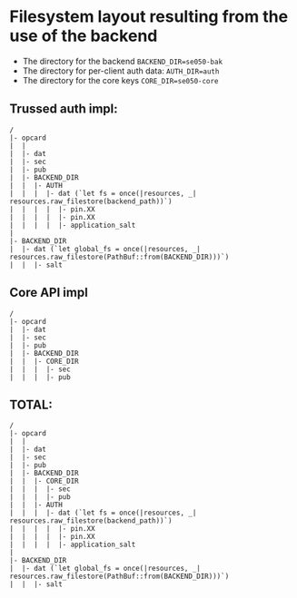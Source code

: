 # Filesystem layout resulting from the use of the backend

- The directory for the backend `BACKEND_DIR=se050-bak`
- The directory for per-client auth data: `AUTH_DIR=auth`
- The directory for the core keys `CORE_DIR=se050-core`

## Trussed auth impl:

```
/
|- opcard
|  |
|  |- dat
|  |- sec
|  |- pub
|  |- BACKEND_DIR
|  |  |- AUTH
|  |  |  |- dat (`let fs = once(|resources, _| resources.raw_filestore(backend_path))`)
|  |  |  |  |- pin.XX
|  |  |  |  |- pin.XX
|  |  |  |  |- application_salt
|
|- BACKEND_DIR
|  |- dat (`let global_fs = once(|resources, _| resources.raw_filestore(PathBuf::from(BACKEND_DIR)))`)
|  |  |- salt
```

## Core API impl

```
/
|- opcard
|  |- dat
|  |- sec
|  |- pub
|  |- BACKEND_DIR
|  |  |- CORE_DIR
|  |  |  |- sec
|  |  |  |- pub
```

## TOTAL:

```
/
|- opcard
|  |
|  |- dat
|  |- sec
|  |- pub
|  |- BACKEND_DIR
|  |  |- CORE_DIR
|  |  |  |- sec
|  |  |  |- pub
|  |  |- AUTH
|  |  |  |- dat (`let fs = once(|resources, _| resources.raw_filestore(backend_path))`)
|  |  |  |  |- pin.XX
|  |  |  |  |- pin.XX
|  |  |  |  |- application_salt
|
|- BACKEND_DIR
|  |- dat (`let global_fs = once(|resources, _| resources.raw_filestore(PathBuf::from(BACKEND_DIR)))`)
|  |  |- salt
```

